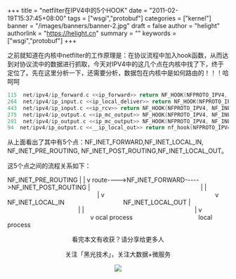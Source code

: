 +++
title = "netfilter在IPV4中的5个HOOK"
date = "2011-02-19T15:37:45+08:00"
tags = ["wsgi","protobuf"]
categories = ["kernel"]
banner = "/images/banners/banner-2.jpg"
draft = false
author = "helight"
authorlink = "https://helight.cn"
summary = ""
keywords = ["wsgi","protobuf"]
+++

之前就知道在内核中netfilter的工作原理是：在协议流程中加入hook函数，从而达到对协议流中的数据进行抓取，今天对IPV4中的这几个点在内核中找了下，终于定位了。先在这里分析一下，还需要分析，数据包在内核中是如何路由的！！！哈呵呵
<!--more-->
```c
115  net/ipv4/ip_forward.c <<ip_forward>> return NF_HOOK(NFPROTO_IPV4, NF_INET_FORWARD, skb, skb->dev, 
264  net/ipv4/ip_input.c <<ip_local_deliver>> return NF_HOOK(NFPROTO_IPV4, NF_INET_LOCAL_IN, skb, skb->dev, NULL, 
443  net/ipv4/ip_input.c <<ip_rcv>> return NF_HOOK(NFPROTO_IPV4, NF_INET_PRE_ROUTING, skb, dev, NULL, 
275  net/ipv4/ip_output.c <<ip_mc_output>> NF_HOOK(NFPROTO_IPV4, NF_INET_POST_ROUTING, 
291  net/ipv4/ip_output.c <<ip_mc_output>> NF_HOOK(NFPROTO_IPV4, NF_INET_POST_ROUTING, newskb, 
94  net/ipv4/ip_output.c <<__ip_local_out>> return nf_hook(NFPROTO_IPV4, NF_INET_LOCAL_OUT, skb, NULL,
```

从上面看出了其中有5个点：NF_INET_FORWARD,NF_INET_LOCAL_IN, NF_INET_PRE_ROUTING, NF_INET_POST_ROUTING,NF_INET_LOCAL_OUT。

这5个点之间的流程关系如下：

NF_INET_PRE_ROUTING
|
|
v
route---->NF_INET_FORWARD----->NF_INET_POST_ROUTING
|                                                                |
|                                                                |
v                                                                v
NF_INET_LOCAL_IN                                  NF_INET_LOCAL_OUT
|                                                                |
|                                                                |
v                                                                v
ocal process                                      local process

<center>
看完本文有收获？请分享给更多人<br>

关注「黑光技术」，关注大数据+微服务<br>

![](/images/qrcode_helight_tech.jpg)
</center>
